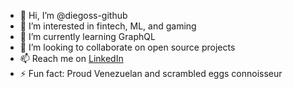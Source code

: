 - 👋 Hi, I’m @diegoss-github
- 👀 I’m interested in fintech, ML, and gaming
- 🌱 I’m currently learning GraphQL
- 💞️ I’m looking to collaborate on open source projects
- 📫 Reach me on [LinkedIn](https://www.linkedin.com/in/diegosarkissian/)
- ⚡ Fun fact: Proud Venezuelan and scrambled eggs connoisseur

<!---
diegoss-github/diegoss-github is a ✨ special ✨ repository because its `README.md` (this file) appears on your GitHub profile.
You can click the Preview link to take a look at your changes.
--->
